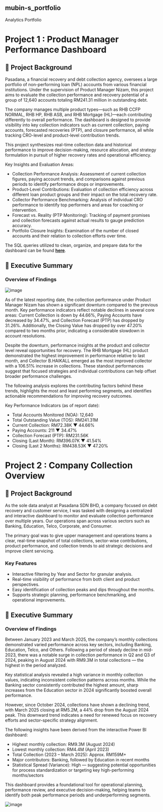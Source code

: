 ## mubin-s_portfolio

Analytics Portfolio

# Project 1 : Product Manager Performance Dashboard

## 🧠 Project Background

Pasadana, a financial recovery and debt collection agency, oversees a large portfolio of non-performing loan (NPL) accounts from various financial institutions. Under the supervision of Product Manager Nizam, this project aims to evaluate the collection performance and recovery potential of a group of 12,640 accounts totaling RM241.31 million in outstanding debt.

The company manages multiple product types—such as RHB CCFP NORMAL, RHB HP, RHB ASB, and RHB Mortgage (HL)—each contributing differently to overall performance. The dashboard is designed to provide visibility into key collection indicators such as current collection, paying accounts, forecasted recoveries (PTP), and closure performance, all while tracking CRO-level and product-level contribution trends.

This project synthesizes real-time collection data and historical performance to improve decision-making, resource allocation, and strategy formulation in pursuit of higher recovery rates and operational efficiency.

Key Insights and Evaluation Areas:
- Collection Performance Analysis: Assessment of current collection figures, paying account trends, and comparisons against previous periods to identify performance drops or improvements.
- Product-Level Contributions: Evaluation of collection efficiency across different loan product groups and their impact on the total recovery rate.
- Collector Performance Benchmarking: Analysis of individual CRO performance to identify top performers and areas for coaching or intervention.
- Forecast vs. Reality (PTP Monitoring): Tracking of payment promises and collection forecasts against actual results to gauge prediction accuracy.
- Portfolio Closure Insights: Examination of the number of closed accounts and their relation to collection efforts over time.

The SQL queries utilized to clean, organize, and prepare data for the dashboard can be found [**here**](https://github.com/mubenggg/PM-Dashboard/blob/main/PM%20DASHBOARD%20(Completed).sql).

## 💼 Executive Summary

### Overview of Findings

![image](https://github.com/user-attachments/assets/66e7c1e3-cfb0-42ea-8646-2942a7dfdc53)

As of the latest reporting date, the collection performance under Product Manager Nizam has shown a significant downturn compared to the previous month. Key performance indicators reflect notable declines in several core areas: Current Collection is down by 44.66%, Paying Accounts have decreased by 34.47%, and Collection Forecast (PTP) has dropped by 31.26%. Additionally, the Closing Value has dropped by over 47.20% compared to two months prior, indicating a considerable slowdown in account resolutions.

Despite the downturn, performance insights at the product and collector level reveal opportunities for recovery. The RHB Mortgage (HL) product demonstrated the highest improvement in performance relative to last month, and Collector B.HAIKALL emerged as the most improved collector with a 106.51% increase in collections. These standout performances suggest that focused strategies and individual contributions can help offset broader performance challenges.

The following analysis explores the contributing factors behind these trends, highlights the most and least performing segments, and identifies actionable recommendations for improving recovery outcomes.

Key Performance Indicators (as of report date):
- Total Accounts Monitored (NOA): 12,640
- Total Outstanding Value (TOS): RM241.31M
- Current Collection: RM72.38K ▼ 44.66%
- Paying Accounts: 211 ▼ 34.47%
- Collection Forecast (PTP): RM231.56K
- Closing (Last Month): RM396.07K ▼ 41.54%
- Closing (Last 2 Months): RM438.53K ▼ 47.20%




# Project 2 : Company Collection Overview

## 🧠 Project Background

As the sole data analyst at Pasadana SDN BHD, a company focused on debt recovery and customer service, I was tasked with designing a centralized and interactive dashboard to monitor and evaluate collection performance over multiple years. Our operations span across various sectors such as Banking, Education, Telco, Corporate, and Consumer.

The primary goal was to give upper management and operations teams a clear, real-time snapshot of total collections, sector-wise contributions, product performance, and collection trends to aid strategic decisions and improve client servicing.

### Key Features

- Interactive filtering by Year and Sector for granular analysis.
- Real-time visibility of performance from both client and product perspectives.
- Easy identification of collection peaks and dips throughout the months.
- Supports strategic planning, performance benchmarking, and operational improvements.


## 💼 Executive Summary

### Overview of Findings
Between January 2023 and March 2025, the company’s monthly collections demonstrated varied performance across key sectors, including Banking, Education, Telco, and Others. Following a period of steady decline in mid-2023, there was a notable surge in collection performance in Q2 and Q3 of 2024, peaking in August 2024 with RM9.3M in total collections — the highest in the period analyzed.

Key statistical analysis revealed a high variance in monthly collection values, indicating inconsistent collection patterns across months. While the Banking sector consistently contributed the highest amount, sharp increases from the Education sector in 2024 significantly boosted overall performance.

However, since October 2024, collections have shown a declining trend, with March 2025 closing at RM5.2M, a 44% drop from the August 2024 peak. This downward trend indicates a need for renewed focus on recovery efforts and sector-specific strategy alignment.

The following insights have been derived from the interactive Power BI dashboard:

- Highest monthly collection: RM9.3M (August 2024)
- Lowest monthly collection: RM4.4M (April 2023)
- Total Collection (2023 – March 2025): Approx. RM159M+
- Major contributors: Banking, followed by Education in recent months
- Statistical Spread (Variance): High — suggesting potential opportunities for process standardization or targeting key high-performing months/sectors

This dashboard provides a foundational tool for operational planning, performance review, and executive decision-making, helping teams to identify both peak performance periods and underperforming segments.

![image](https://github.com/user-attachments/assets/9c3f1183-1c01-498d-bf49-6eee57a912dc)
